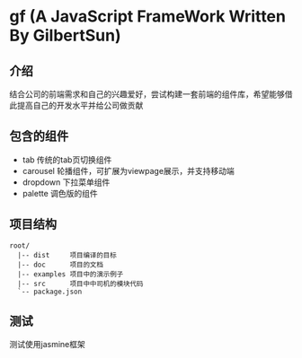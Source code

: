 gf (A JavaScript FrameWork Written By GilbertSun)
====

## 介绍

结合公司的前端需求和自己的兴趣爱好，尝试构建一套前端的组件库，希望能够借此提高自己的开发水平并给公司做贡献

## 包含的组件

* tab 传统的tab页切换组件
* carousel 轮播组件，可扩展为viewpage展示，并支持移动端
* dropdown 下拉菜单组件
* palette 调色版的组件

## 项目结构

```
root/
  |-- dist     项目编译的目标
  |-- doc      项目的文档
  |-- examples 项目中的演示例子
  |-- src      项目中中司机的模块代码
  `-- package.json
```

## 测试

测试使用jasmine框架

